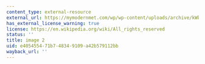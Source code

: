 ```yaml
---
content_type: external-resource
external_url: https://mymodernmet.com/wp/wp-content/uploads/archive/kWbA-6OsHuzpOyEu43OV_1082112075.jpeg
has_external_license_warning: true
license: https://en.wikipedia.org/wiki/All_rights_reserved
status: ''
title: image 2
uid: e4054554-71b7-4834-9109-a42b579112bb
wayback_url: ''
---
```

